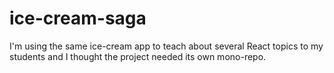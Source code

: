 # ice-cream-saga
I'm using the same ice-cream app to teach about several React topics to my students and I thought the project needed its own mono-repo.
